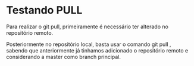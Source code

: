 # Testando PULL

Para realizar o git pull, primeiramente é necessário ter alterado no repositório remoto.

Posteriormente no repositório  local, basta usar o comando git pull , sabendo que anteriormente já tinhamos adicionado o repositório remoto
e considerando a master como branch principal.
